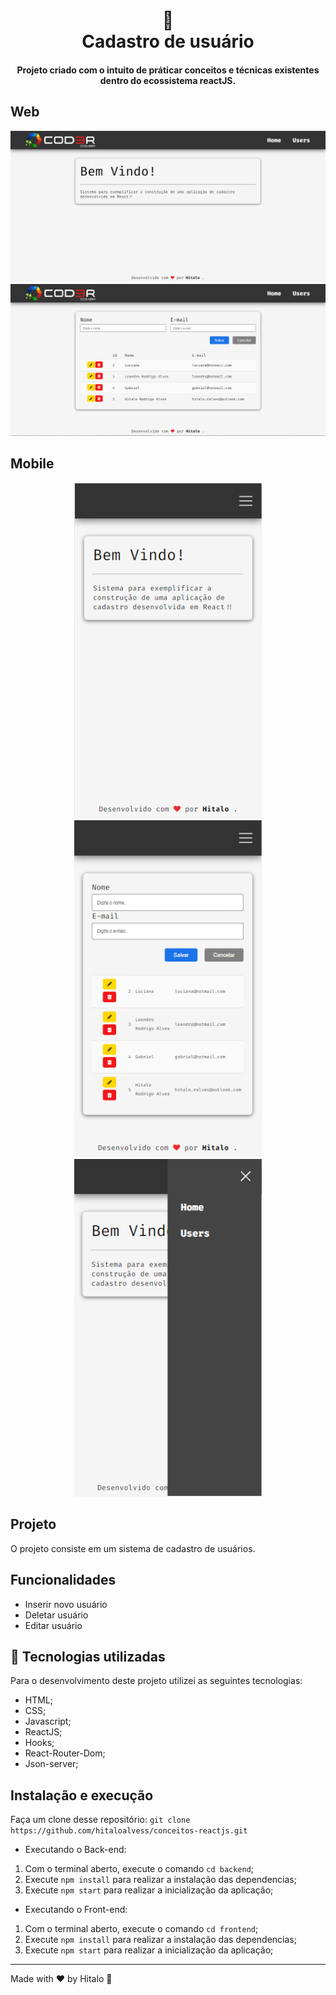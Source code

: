 <h1 align="center">
  📰<br>Cadastro de usuário
</h1>

<h4 align="center">
  Projeto criado com o intuito de práticar conceitos e técnicas existentes dentro do ecossistema reactJS.
</h4>

## Web
![Resultado final do projeto](.github/resultado-final-desktop-home.PNG)
![Resultado final do projeto - seção usuários](.github/resultado-final-desktop-users.PNG)

## Mobile
<p align="center">
  <img src=".github/resultado-final-mobile-home.PNG" width="300px" alt="Imagem da tela home para dispositivo mobile">
  <img src=".github/resultado-final-mobile-users.PNG" width="300px" alt="Imagem da tela de usuários para dispositivo mobile">
  <img src=".github/resultado-final-menu-lateral.PNG" width="300px" alt="Imagem do menu adaptado para mobile">
</p>

## Projeto
O projeto consiste em um sistema de cadastro de usuários.

## Funcionalidades

- Inserir novo usuário
- Deletar usuário
- Editar usuário

## 💼 Tecnologias utilizadas
Para o desenvolvimento deste projeto utilizei as seguintes tecnologias:

- HTML;
- CSS;
- Javascript;
- ReactJS;
- Hooks;
- React-Router-Dom;
- Json-server;

## Instalação e execução
Faça um clone desse repositório:
```git clone https://github.com/hitaloalvess/conceitos-reactjs.git```
    
- Executando o Back-end:
1.	Com o terminal aberto, execute o comando ```cd backend```;
2.	Execute ```npm install``` para realizar a instalação das dependencias;
3.	Execute ```npm start``` para realizar a inicialização da aplicação;
    
- Executando o Front-end:
1.	Com o terminal aberto, execute o comando ```cd frontend```;
2.	Execute ```npm install``` para realizar a instalação das dependencias;
3.	Execute ```npm start``` para realizar a inicialização da aplicação;


---
Made with ♥ by Hitalo 🚀
